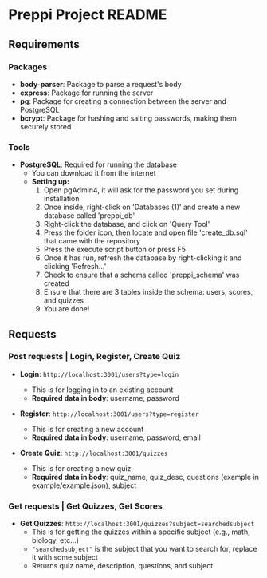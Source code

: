 # Preppi Project README

## Requirements

### Packages
- **body-parser**: Package to parse a request's body
- **express**: Package for running the server
- **pg**: Package for creating a connection between the server and PostgreSQL
- **bcrypt**: Package for hashing and salting passwords, making them securely stored

### Tools
- **PostgreSQL**: Required for running the database
    - You can download it from the internet
    - **Setting up:**
        1. Open pgAdmin4, it will ask for the password you set during installation
        2. Once inside, right-click on 'Databases (1)' and create a new database called 'preppi_db'
        3. Right-click the database, and click on 'Query Tool'
        4. Press the folder icon, then locate and open file 'create_db.sql' that came with the repository
        5. Press the execute script button or press F5
        6. Once it has run, refresh the database by right-clicking it and clicking 'Refresh...'
        7. Check to ensure that a schema called 'preppi_schema' was created
        8. Ensure that there are 3 tables inside the schema: users, scores, and quizzes
        9. You are done!

## Requests

### Post requests | Login, Register, Create Quiz

- **Login**: `http://localhost:3001/users?type=login`
    - This is for logging in to an existing account
    - **Required data in body**: username, password

- **Register**: `http://localhost:3001/users?type=register`
    - This is for creating a new account
    - **Required data in body**: username, password, email

- **Create Quiz**: `http://localhost:3001/quizzes`
    - This is for creating a new quiz
    - **Required data in body**: quiz_name, quiz_desc, questions (example in example/example.json), subject

### Get requests | Get Quizzes, Get Scores

- **Get Quizzes**: `http://localhost:3001/quizzes?subject=searchedsubject`
    - This is for getting the quizzes within a specific subject (e.g., math, biology, etc...)
    - `"searchedsubject"` is the subject that you want to search for, replace it with some subject
    - Returns quiz name, description, questions, and subject
